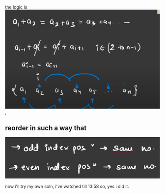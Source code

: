 the logic is ![this](image.png), 

## reorder in such a way that
![alt text](image-1.png)

now i'll try my own soln, i've watched till 13:58
so, yes i did it. 
